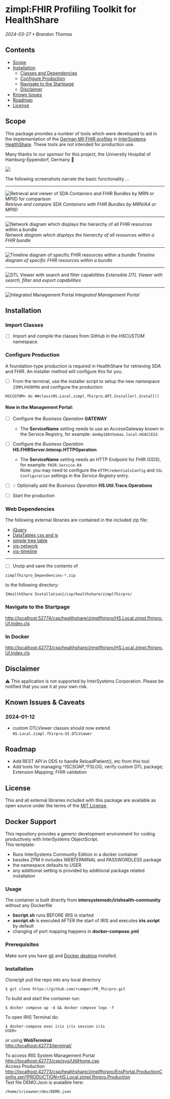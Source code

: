 # zimpl:FHIR Profiling Toolkit for HealthShare
*2024-03-27 • Brandon Thomas*

## Contents
- [Scope](#scope)
- [Installation](#installation)
    - [Classes and Dependencies](#classes-and-dependencies)
    - [Configure Production](#configure-production)
    - [Navigate to the Startpage](#navigate-to-the-startpage)
    - [Disclaimer](#disclaimer)
- [Known Issues](#known-issues)
- [Roadmap](#roadmap)
- [License](#license)

## Scope
This package provides a number of tools which were developed to aid in the implementation of the [German MII FHIR profiles](https://simplifier.net/organization/koordinationsstellemii) in [InterSystems HealthShare](https://www.intersystems.com/interoperability-platform/).  These tools are not intended for production use.

Many thanks to our sponsor for this project, the University Hospital of Hamburg-Eppendorf, Germany :tada:

[<img src="README_img/UKE_logo_klassisch.png">](https://www.uke.de)

The following screenshots narrate the basic functionality ...

---
![Retrieval and viewer of SDA Containers and FHIR Bundles by MRN or MPIID for comparison](README_img/SAFI_Datasource.png)
*Retrieve and compare SDA Containers with FHIR Bundles by MRN/AA or MPIID*

---
![Network diagram which displays the hierarchy of all FHIR resources within a bundle](README_img/SAFI_FHIR-Network.png)
*Network diagram which displays the hierarchy of all resources within a FHIR bundle*

---
![Timeline diagram of specific FHIR resources within a bundle](README_img/SAFI_FHIR-Timeline.png)
*Timeline diagram of specific FHIR resources within a bundle*

---
![DTL Viewer with search and filter capabilities](README_img/DTL-Viewer.png)
*Extensible DTL Viewer with search, filter and export capabilities*

---
![Integrated Management Portal](README_img/SMP.png)
*Integrated Management Portal*


## Installation
### Import Classes
- [ ] Import and compile the classes from GitHub in the *HSCUSTOM* namespace.

### Configure Production
A foundation-type production is required in HealthShare for retrieving SDA and FHIR. An installer method will configure this for you.

- [ ] From the terminal, use the installer script to setup the new namespace `ZIMPLFHIRPRO` and configure the production:
``` objectscript
HSCUSTOM> do ##class(HS.Local.zimpl.fhirpro.API.Installer).Install()
```
#### Now in the Management Portal:

- [ ] Configure the *Business Operation* **GATEWAY**
    - The **ServiceName** setting needs to use an AccessGateway known in the Service Registry, for example: `dembp18bthomas.local:HSACCESS`
- [ ] Configure the *Business Operation* **HS.FHIRServer.Interop.HTTPOperation**
    - The **ServiceName** setting needs an HTTP Endpoint for FHIR (ODS), for example: `FHIR.Service.R4`  
    Note: you may need to configure the `HTTPCredentialsConfig` and  `SSL Configuration` settings in the *Service Registry* entry.
- [ ] :bulb: Optionally add the *Business Operation* **HS.Util.Trace.Operations** 

- [ ] Start the production

### Web Dependencies
The following external libraries are contained in the included zip file:
- [jQuery](https://jquery.com/)
- [DataTables css and js](https://datatables.net/)
- [simple tree table](https://github.com/kanety/jquery-simple-tree-table)
- [vis-network](https://visjs.org/)
- [vis-timeline](https://visjs.org/)

---
- [ ] Unzip and save the contents of 

`zimplfhirpro_Dependencies-*.zip` 

to the following directory:

`{HealthShare Installation}/csp/healthshare/zimplfhirpro/`

### Navigate to the Startpage
<http://localhost:52774/csp/healthshare/zimplfhirpro/HS.Local.zimpl.fhirpro.UI.Index.cls>
### In Docker
<http://localhost:42773/csp/healthshare/zimplfhirpro/HS.Local.zimpl.fhirpro.UI.Index.cls>
## Disclaimer
:warning: This application is not supported by InterSystems Corporation. Please be notified that you use it at your own risk.

## Known Issues & Caveats
### 2024-01-12
- custom DTLViewer classes should now extend 
`HS.Local.zimpl.fhirpro.UI.DTLViewer`

## Roadmap
- Add REST API in ODS to handle ReloadPatient(), etc from this tool
- Add tools for managing ^ISCSOAP,^FSLOG; verify custom DTL package; Extension Mapping; FHIR validation

## License
This and all external libraries included with this package are available as open source under the terms of the [MIT License](https://opensource.org/license/MIT).

## Docker Support
This repository provides a generic development environment 
for coding productively with InterSystems ObjectScript.    
This template:   
* Runs InterSystems Community Edition in a docker container
* besides ZPM it includes WEBTERMINAL and PASSWORDLESS package
* the namespace defaults to USER
* any additional setting is provided by additional package related installation
 
### Usage
The container is built directly from **intersystemsdc/irishealth-community** without any Dockerfile
- **bscript.sh** runs BEFORE IRIS is started  
- **ascript.sh** is executed AFTER the start of IRIS and executes **iris.script** by default
- changing of port mapping happens in **docker-compose.yml** 

### Prerequisites
Make sure you have [git](https://git-scm.com/book/en/v2/Getting-Started-Installing-Git) and [Docker desktop](https://www.docker.com/products/docker-desktop) installed.
### Installation
Clone/git pull the repo into any local directory
```
$ git clone https://github.com/rcemper/PR_fhirpro.git
```
To build and start the container run:
```
$ docker compose up -d && docker compose logs -f
```
To open IRIS Terminal do:
```
$ docker-compose exec iris iris session iris
USER>
```
or using **WebTerminal**    
<http://localhost:42773/terminal/>    

To access IRIS System Management Portal    
<http://localhost:42773/csp/sys/UtilHome.csp>    
Access Production    
<http://localhost:42773/csp/healthshare/zimplfhirpro/EnsPortal.ProductionConfig.zen?PRODUCTION=HS.Local.zimpl.fhirpro.Production>    
Test file DEMO.Json is avaialble here:
```
/home/irisowner/dev/DEMO.json
```